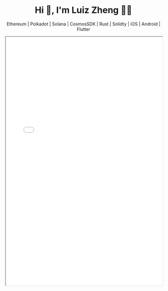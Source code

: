 <h1 align='center'>Hi 👋, I'm Luiz Zheng 👨‍💻</h1>
<p align='center'>Ethereum | Polkadot | Solana | CosmosSDK | Rust | Solidty | iOS | Android | Flutter</p>

<iframe width="100%" height="800" src="./resume/resume.pdf">
## Programmig Languages

| Programing Language                                                                                                         | Experiences | Years |
| --------------------------------------------------------------------------------------------------------------------------- | ----------- | ----- |
| <img src="https://img.shields.io/badge/Solidity-Smart Contract-blue?style=for-the-badge&logo=solidity&logoColor=white">     | 8 of 10     | 3     |
| <img src="https://img.shields.io/badge/Rust-Polkadot, Solana-blue?style=for-the-badge&logo=rust&logoColor=white">           | 8 of 10     | 2     |
| <img src="https://img.shields.io/badge/GoLang-Cosmos SDK-blue?style=for-the-badge&logo=go&logoColor=white" />               | 8 of 10     | 5     |
| <img src="https://img.shields.io/badge/JS / TS-Hybrid, Backend-blue?style=for-the-badge&logo=typescript&logoColor=white" /> | 8 of 10     | 6     |
| <img src="https://img.shields.io/badge/Dart-Flutter-blue?style=for-the-badge&logo=dart&logoColor=white" />                  | 9 of 10     | 5     |
| <img src="https://img.shields.io/badge/JAVA-Android, SpringBoot-blue?style=for-the-badge&logo=openjdk&logoColor=white" />   | 8 of 10     | 15    |
| <img src="https://img.shields.io/badge/Kotlin-Android, Cross-blue?style=for-the-badge&logo=kotlin&logoColor=white" />       | 9 of 10     | 12    |
| <img src="https://img.shields.io/badge/Swift-Apple Production-blue?style=for-the-badge&logo=swift&logoColor=white" />       | 9 of 10     | 10    |
